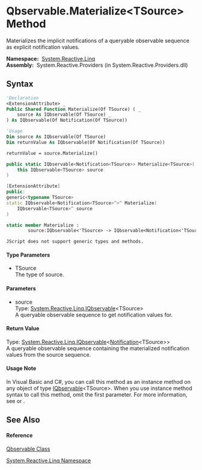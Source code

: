 # Qbservable.Materialize\<TSource\> Method

Materializes the implicit notifications of a queryable observable sequence as explicit notification values.

**Namespace:**  [System.Reactive.Linq](System.Reactive.Linq\System.Reactive.Linq.md)  
**Assembly:**  System.Reactive.Providers (in System.Reactive.Providers.dll)

## Syntax

```vb
'Declaration
<ExtensionAttribute> _
Public Shared Function Materialize(Of TSource) ( _
    source As IQbservable(Of TSource) _
) As IQbservable(Of Notification(Of TSource))
```

```vb
'Usage
Dim source As IQbservable(Of TSource)
Dim returnValue As IQbservable(Of Notification(Of TSource))

returnValue = source.Materialize()
```

```csharp
public static IQbservable<Notification<TSource>> Materialize<TSource>(
    this IQbservable<TSource> source
)
```

```c++
[ExtensionAttribute]
public:
generic<typename TSource>
static IQbservable<Notification<TSource>^>^ Materialize(
    IQbservable<TSource>^ source
)
```

```fsharp
static member Materialize : 
        source:IQbservable<'TSource> -> IQbservable<Notification<'TSource>> 
```

```jscript
JScript does not support generic types and methods.
```

#### Type Parameters

- TSource  
  The type of source.

#### Parameters

- source  
  Type: [System.Reactive.Linq.IQbservable](IQbservable\IQbservable(TSource).md)\<TSource\>  
  A queryable observable sequence to get notification values for.

#### Return Value

Type: [System.Reactive.Linq.IQbservable](IQbservable\IQbservable(TSource).md)\<[Notification](Notification\Notification(T).md)\<TSource\>\>  
A queryable observable sequence containing the materialized notification values from the source sequence.

#### Usage Note

In Visual Basic and C\#, you can call this method as an instance method on any object of type [IQbservable](IQbservable\IQbservable(TSource).md)\<TSource\>. When you use instance method syntax to call this method, omit the first parameter. For more information, see [](https://msdn.microsoft.com/en-us/library/Bb384936) or [](https://msdn.microsoft.com/en-us/library/Bb383977).

## See Also

#### Reference

[Qbservable Class](Qbservable\Qbservable.md)

[System.Reactive.Linq Namespace](System.Reactive.Linq\System.Reactive.Linq.md)








